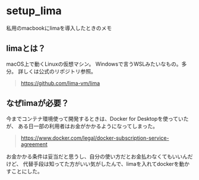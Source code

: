 # setup_lima

私用のmacbookにlimaを導入したときのメモ

## limaとは？

macOS上で動くLinuxの仮想マシン。
Windowsで言うWSLみたいなもの。多分。
詳しくは公式のリポジトリ参照。

> <https://github.com/lima-vm/lima>

## なぜlimaが必要？

今までコンテナ環境使って開発するときは、Docker for Desktopを使っていたが、
ある日一部の利用者はお金がかかるようになってしまった。

> <https://www.docker.com/legal/docker-subscription-service-agreement>

お金かかる条件は妥当だと思うし、自分の使い方だとお金払わなくてもいいんだけど、
代替手段は知ってた方がいい気がしたんで、limaを入れてdockerを動かすことにした。
